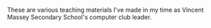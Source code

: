 These are various teaching materials I've made in my time as Vincent Massey Secondary School's computer club leader.
